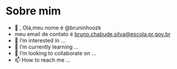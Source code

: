 # Sobre mim
- 👋 , Olá,meu nome é @bruninhoozk
- meu email de contato é bruno.chabude.silva@escola.pr.gov.br
- 👀 I’m interested in ...
- 🌱 I’m currently learning ...
- 💞️ I’m looking to collaborate on ...
- 📫 How to reach me ...

<!---
bruninhoozk/bruninhoozk is a ✨ special ✨ repository because its `README.md` (this file) appears on your GitHub profile.
You can click the Preview link to take a look at your changes.
--->
